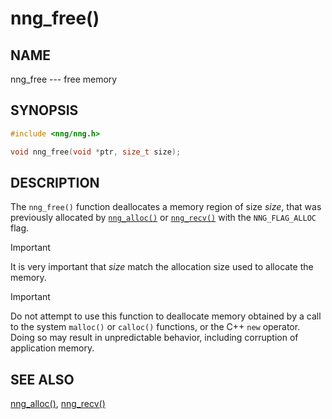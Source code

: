 # nng_free()

## NAME

nng_free --- free memory

## SYNOPSIS

```c
#include <nng/nng.h>

void nng_free(void *ptr, size_t size);
```

## DESCRIPTION

The `nng_free()` function deallocates a memory region of size _size_,
that was previously allocated by [`nng_alloc()`](nng_alloc.md) or
[`nng_recv()`](nng_recv.md) with the `NNG_FLAG_ALLOC` flag.

> [!IMPORTANT]
> It is very important that _size_ match the allocation size
> used to allocate the memory.

> [!IMPORTANT]
> Do not attempt to use this function to deallocate memory
> obtained by a call to the system `malloc()` or `calloc()` functions,
> or the C++ `new` operator.
> Doing so may result in unpredictable
> behavior, including corruption of application memory.

## SEE ALSO

[nng_alloc()](nng_alloc.md),
[nng_recv()](nng_free.md)
